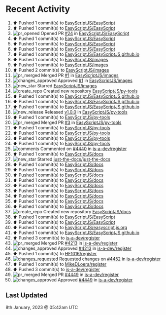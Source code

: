 # Recent Activity

<!--RECENT_ACTIVITY:start-->
1. ⬆️ Pushed 1 commit(s) to [EasyScriptJS/EasyScript](https://github.com/EasyScriptJS/EasyScript)<br>
2. ⬆️ Pushed 1 commit(s) to [EasyScriptJS/EasyScript](https://github.com/EasyScriptJS/EasyScript)<br>
3. ![pr_opened](https://cdn.jsdelivr.net/gh/Readme-Workflows/Readme-Icons@main/icons/octicons/PullRequestOpened.svg) Opened PR [#24](https://github.com/EasyScriptJS/EasyScript/pull/24) in [EasyScriptJS/EasyScript](https://github.com/EasyScriptJS/EasyScript)<br>
4. ⬆️ Pushed 1 commit(s) to [EasyScriptJS/EasyScript](https://github.com/EasyScriptJS/EasyScript)<br>
5. ⬆️ Pushed 1 commit(s) to [EasyScriptJS/EasyScript](https://github.com/EasyScriptJS/EasyScript)<br>
6. ⬆️ Pushed 1 commit(s) to [EasyScriptJS/EasyScript](https://github.com/EasyScriptJS/EasyScript)<br>
7. ⬆️ Pushed 1 commit(s) to [EasyScriptJS/EasyScriptJS.github.io](https://github.com/EasyScriptJS/EasyScriptJS.github.io)<br>
8. ⬆️ Pushed 1 commit(s) to [EasyScriptJS/images](https://github.com/EasyScriptJS/images)<br>
9. ⬆️ Pushed 1 commit(s) to [EasyScriptJS/images](https://github.com/EasyScriptJS/images)<br>
10. ⬆️ Pushed 2 commit(s) to [EasyScriptJS/images](https://github.com/EasyScriptJS/images)<br>
11. ![pr_merged](https://cdn.jsdelivr.net/gh/Readme-Workflows/Readme-Icons@main/icons/octicons/PullRequestMerged.svg) Merged PR [#1](https://github.com/EasyScriptJS/images/pull/1) in [EasyScriptJS/images](https://github.com/EasyScriptJS/images)<br>
12. ![changes_approved](https://cdn.jsdelivr.net/gh/Readme-Workflows/Readme-Icons@main/icons/octicons/ApprovedChanges.svg) Approved [#1](https://github.com/EasyScriptJS/images/pull/1#pullrequestreview-1239721372) in [EasyScriptJS/images](https://github.com/EasyScriptJS/images)<br>
13. ![new_star](https://cdn.jsdelivr.net/gh/Readme-Workflows/Readme-Icons@main/icons/octicons/StarredRepositoryYellow.svg) Starred [EasyScriptJS/images](https://github.com/EasyScriptJS/images)<br>
14. ![create_repo](https://cdn.jsdelivr.net/gh/Readme-Workflows/Readme-Icons@main/icons/octicons/Repository.svg) Created new repository [EasyScriptJS/py-tools](https://github.com/EasyScriptJS/py-tools)<br>
15. ⬆️ Pushed 1 commit(s) to [EasyScriptJS/EasyScriptJS.github.io](https://github.com/EasyScriptJS/EasyScriptJS.github.io)<br>
16. ⬆️ Pushed 1 commit(s) to [EasyScriptJS/EasyScriptJS.github.io](https://github.com/EasyScriptJS/EasyScriptJS.github.io)<br>
17. ⬆️ Pushed 1 commit(s) to [EasyScriptJS/EasyScriptJS.github.io](https://github.com/EasyScriptJS/EasyScriptJS.github.io)<br>
18. ![new_release](https://cdn.jsdelivr.net/gh/Readme-Workflows/Readme-Icons@main/icons/octicons/Release.svg) Released [v1.0.0](https://github.com/EasyScriptJS/py-tools/releases/tag/v1.0.0) in [EasyScriptJS/py-tools](https://github.com/EasyScriptJS/py-tools)<br>
19. ⬆️ Pushed 1 commit(s) to [EasyScriptJS/py-tools](https://github.com/EasyScriptJS/py-tools)<br>
20. ![pr_merged](https://cdn.jsdelivr.net/gh/Readme-Workflows/Readme-Icons@main/icons/octicons/PullRequestMerged.svg) Merged PR [#3](https://github.com/EasyScriptJS/py-tools/pull/3) in [EasyScriptJS/py-tools](https://github.com/EasyScriptJS/py-tools)<br>
21. ⬆️ Pushed 1 commit(s) to [EasyScriptJS/py-tools](https://github.com/EasyScriptJS/py-tools)<br>
22. ⬆️ Pushed 1 commit(s) to [EasyScriptJS/py-tools](https://github.com/EasyScriptJS/py-tools)<br>
23. ⬆️ Pushed 1 commit(s) to [EasyScriptJS/py-tools](https://github.com/EasyScriptJS/py-tools)<br>
24. ⬆️ Pushed 1 commit(s) to [EasyScriptJS/py-tools](https://github.com/EasyScriptJS/py-tools)<br>
25. ![comments](https://cdn.jsdelivr.net/gh/Readme-Workflows/Readme-Icons@main/icons/octicons/Comment.svg) Commented on [#4440](https://github.com/is-a-dev/register/pull/4440#issuecomment-1374673465) in [is-a-dev/register](https://github.com/is-a-dev/register)<br>
26. ⬆️ Pushed 1 commit(s) to [EasyScriptJS/docs](https://github.com/EasyScriptJS/docs)<br>
27. ![new_star](https://cdn.jsdelivr.net/gh/Readme-Workflows/Readme-Icons@main/icons/octicons/StarredRepositoryYellow.svg) Starred [just-the-docs/just-the-docs](https://github.com/just-the-docs/just-the-docs)<br>
28. ⬆️ Pushed 1 commit(s) to [EasyScriptJS/docs](https://github.com/EasyScriptJS/docs)<br>
29. ⬆️ Pushed 1 commit(s) to [EasyScriptJS/docs](https://github.com/EasyScriptJS/docs)<br>
30. ⬆️ Pushed 1 commit(s) to [EasyScriptJS/docs](https://github.com/EasyScriptJS/docs)<br>
31. ⬆️ Pushed 1 commit(s) to [EasyScriptJS/docs](https://github.com/EasyScriptJS/docs)<br>
32. ⬆️ Pushed 1 commit(s) to [EasyScriptJS/docs](https://github.com/EasyScriptJS/docs)<br>
33. ⬆️ Pushed 1 commit(s) to [EasyScriptJS/docs](https://github.com/EasyScriptJS/docs)<br>
34. ⬆️ Pushed 1 commit(s) to [EasyScriptJS/docs](https://github.com/EasyScriptJS/docs)<br>
35. ⬆️ Pushed 1 commit(s) to [EasyScriptJS/docs](https://github.com/EasyScriptJS/docs)<br>
36. ⬆️ Pushed 1 commit(s) to [EasyScriptJS/docs](https://github.com/EasyScriptJS/docs)<br>
37. ![create_repo](https://cdn.jsdelivr.net/gh/Readme-Workflows/Readme-Icons@main/icons/octicons/Repository.svg) Created new repository [EasyScriptJS/docs](https://github.com/EasyScriptJS/docs)<br>
38. ⬆️ Pushed 1 commit(s) to [EasyScriptJS/EasyScript](https://github.com/EasyScriptJS/EasyScript)<br>
39. ⬆️ Pushed 1 commit(s) to [EasyScriptJS/EasyScript](https://github.com/EasyScriptJS/EasyScript)<br>
40. ⬆️ Pushed 1 commit(s) to [EasyScriptJS/easyscript.js.org](https://github.com/EasyScriptJS/easyscript.js.org)<br>
41. ⬆️ Pushed 1 commit(s) to [EasyScriptJS/EasyScriptJS.github.io](https://github.com/EasyScriptJS/EasyScriptJS.github.io)<br>
42. ⬆️ Pushed 3 commit(s) to [is-a-dev/register](https://github.com/is-a-dev/register)<br>
43. ![pr_merged](https://cdn.jsdelivr.net/gh/Readme-Workflows/Readme-Icons@main/icons/octicons/PullRequestMerged.svg) Merged PR [#4213](https://github.com/is-a-dev/register/pull/4213) in [is-a-dev/register](https://github.com/is-a-dev/register)<br>
44. ![changes_approved](https://cdn.jsdelivr.net/gh/Readme-Workflows/Readme-Icons@main/icons/octicons/ApprovedChanges.svg) Approved [#4213](https://github.com/is-a-dev/register/pull/4213#pullrequestreview-1239712799) in [is-a-dev/register](https://github.com/is-a-dev/register)<br>
45. ⬆️ Pushed 1 commit(s) to [HF1016/register](https://github.com/HF1016/register)<br>
46. ![changes_requested](https://cdn.jsdelivr.net/gh/Readme-Workflows/Readme-Icons@main/icons/octicons/RequestedChanges.svg) Requested changes on [#4452](https://github.com/is-a-dev/register/pull/4452#pullrequestreview-1239712678) in [is-a-dev/register](https://github.com/is-a-dev/register)<br>
47. ⬆️ Pushed 1 commit(s) to [MikeDLoera/register](https://github.com/MikeDLoera/register)<br>
48. ⬆️ Pushed 3 commit(s) to [is-a-dev/register](https://github.com/is-a-dev/register)<br>
49. ![pr_merged](https://cdn.jsdelivr.net/gh/Readme-Workflows/Readme-Icons@main/icons/octicons/PullRequestMerged.svg) Merged PR [#4449](https://github.com/is-a-dev/register/pull/4449) in [is-a-dev/register](https://github.com/is-a-dev/register)<br>
50. ![changes_approved](https://cdn.jsdelivr.net/gh/Readme-Workflows/Readme-Icons@main/icons/octicons/ApprovedChanges.svg) Approved [#4449](https://github.com/is-a-dev/register/pull/4449#pullrequestreview-1239712614) in [is-a-dev/register](https://github.com/is-a-dev/register)<br>
<!--RECENT_ACTIVITY:end-->

## Last Updated
<!--RECENT_ACTIVITY:last_update-->
8th January, 2023 @ 05:42am UTC
<!--RECENT_ACTIVITY:last_update_end-->
